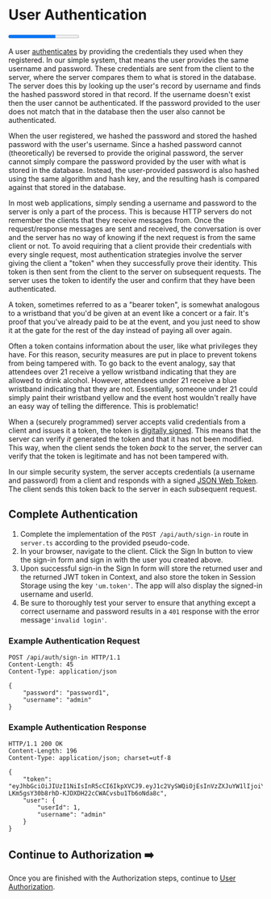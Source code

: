# User Authentication

<progress value="2" max="3"></progress>

A user [authenticates](https://en.wikipedia.org/wiki/Authentication) by providing the credentials they used when they registered. In our simple system, that means the user provides the same username and password. These credentials are sent from the client to the server, where the server compares them to what is stored in the database. The server does this by looking up the user's record by username and finds the hashed password stored in that record. If the username doesn't exist then the user cannot be authenticated. If the password provided to the user does not match that in the database then the user also cannot be authenticated.

When the user registered, we hashed the password and stored the hashed password with the user's username. Since a hashed password cannot (theoretically) be reversed to provide the original password, the server cannot simply compare the password provided by the user with what is stored in the database. Instead, the user-provided password is also hashed using the same algorithm and hash key, and the resulting hash is compared against that stored in the database.

In most web applications, simply sending a username and password to the server is only a part of the process. This is because HTTP servers do not remember the clients that they receive messages from. Once the request/response messages are sent and received, the conversation is over and the server has no way of knowing if the next request is from the same client or not. To avoid requiring that a client provide their credentials with every single request, most authentication strategies involve the server giving the client a "token" when they successfully prove their identity. This token is then sent from the client to the server on subsequent requests. The server uses the token to identify the user and confirm that they have been authenticated.

A token, sometimes referred to as a "bearer token", is somewhat analogous to a wristband that you'd be given at an event like a concert or a fair. It's proof that you've already paid to be at the event, and you just need to show it at the gate for the rest of the day instead of paying all over again.

Often a token contains information about the user, like what privileges they have. For this reason, security measures are put in place to prevent tokens from being tampered with. To go back to the event analogy, say that attendees over 21 receive a yellow wristband indicating that they are allowed to drink alcohol. However, attendees under 21 receive a blue wristband indicating that they are not. Essentially, someone under 21 could simply paint their wristband yellow and the event host wouldn't really have an easy way of telling the difference. This is problematic!

When a (securely programmed) server accepts valid credentials from a client and issues it a token, the token is [digitally signed](https://en.wikipedia.org/wiki/Digital_signature). This means that the server can verify _it_ generated the token and that it has not been modified. This way, when the client sends the token _back_ to the server, the server can verify that the token is legitimate and has not been tampered with.

In our simple security system, the server accepts credentials (a username and password) from a client and responds with a signed [JSON Web Token](https://en.wikipedia.org/wiki/JSON_Web_Token). The client sends this token back to the server in each subsequent request.

## Complete Authentication

1. Complete the implementation of the `POST /api/auth/sign-in` route in `server.ts` according to the provided pseudo-code.
1. In your browser, navigate to the client. Click the Sign In button to view the sign-in form and sign in with the user you created above.
1. Upon successful sign-in the Sign In form will store the returned user and the returned JWT token in Context, and also store the token in Session Storage using the key `'um.token'`. The app will also display the signed-in username and userId.
1. Be sure to thoroughly test your server to ensure that anything except a correct username and password results in a `401` response with the error message`'invalid login'`.

### Example Authentication Request

```
POST /api/auth/sign-in HTTP/1.1
Content-Length: 45
Content-Type: application/json

{
    "password": "password1",
    "username": "admin"
}
```

### Example Authentication Response

```
HTTP/1.1 200 OK
Content-Length: 196
Content-Type: application/json; charset=utf-8

{
    "token": "eyJhbGciOiJIUzI1NiIsInR5cCI6IkpXVCJ9.eyJ1c2VySWQiOjEsInVzZXJuYW1lIjoiYWRtaW4iLCJpYXQiOjE2MDgxMzU0ODR9.-LKm5gsY30b8rhD-KJDXDH22cCWACvsbu1Tb6oNda8c",
    "user": {
        "userId": 1,
        "username": "admin"
    }
}
```

## Continue to Authorization ➡️

Once you are finished with the Authorization steps, continue to [User Authorization](../authorization/).
